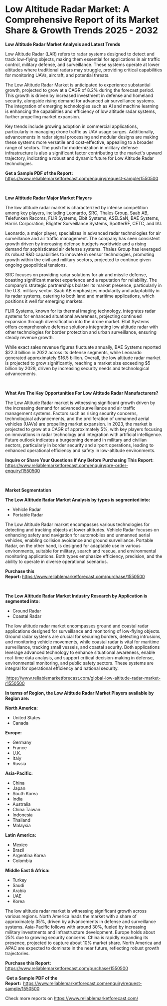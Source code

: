 <p><h1>Low Altitude Radar Market: A Comprehensive Report of its Market Share & Growth Trends 2025 - 2032</h1></p><p><strong>Low Altitude Radar Market Analysis and Latest Trends</strong></p>
<p><p>Low Altitude Radar (LAR) refers to radar systems designed to detect and track low-flying objects, making them essential for applications in air traffic control, military defense, and surveillance. These systems operate at lower altitudes where traditional radars may struggle, providing critical capabilities for monitoring UAVs, aircraft, and potential threats.</p><p>The Low Altitude Radar Market is anticipated to experience substantial growth, projected to grow at a CAGR of 8.2% during the forecast period. This growth is driven by increased investment in defense and homeland security, alongside rising demand for advanced air surveillance systems. The integration of emerging technologies such as AI and machine learning is enhancing the capabilities and efficiency of low altitude radar systems, further propelling market expansion.</p><p>Key trends include growing adoption in commercial applications, particularly in managing drone traffic as UAV usage surges. Additionally, advancements in radar signal processing and modular designs are making these systems more versatile and cost-effective, appealing to a broader range of sectors. The push for modernization in military defense infrastructure is also a significant factor contributing to the market's upward trajectory, indicating a robust and dynamic future for Low Altitude Radar technologies.</p></p>
<p><strong>Get a Sample PDF of the Report:&nbsp;</strong> <a href="https://www.reliablemarketforecast.com/enquiry/request-sample/1550500?utm_campaign=2288&utm_medium=2&utm_source=Github&utm_content=ia&utm_term=08042025&utm_id=low-altitude-radar">https://www.reliablemarketforecast.com/enquiry/request-sample/1550500</a></p>
<p>&nbsp;</p>
<p><strong>Low Altitude Radar Major Market Players</strong></p>
<p><p>The low altitude radar market is characterized by intense competition among key players, including Leonardo, SRC, Thales Group, Saab AB, Telefunken Racoms, FLIR Systems, Elbit Systems, ASELSaN, BAE Systems, Harris Corporation, Blighter Surveillance Systems, SpotterRF, CETC, and IAI. </p><p>Leonardo, a major player, specializes in advanced radar technologies for air surveillance and air traffic management. The company has seen consistent growth driven by increasing defense budgets worldwide and a rising demand for sophisticated air defense systems. Thales Group has leveraged its robust R&D capabilities to innovate in sensor technologies, promoting growth within the civil and military sectors, projected to continue given ongoing geopolitical tensions.</p><p>SRC focuses on providing radar solutions for air and missile defense, boasting significant market experience and a reputation for reliability. The company’s strategic partnerships bolster its market presence, particularly in the U.S. military sector. Saab AB emphasizes modularity and adaptability in its radar systems, catering to both land and maritime applications, which positions it well for emerging markets.</p><p>FLIR Systems, known for its thermal imaging technology, integrates radar systems for enhanced situational awareness, projecting continued expansion through diversification into the drone market. Elbit Systems offers comprehensive defense solutions integrating low altitude radar with other technologies for border protection and urban surveillance, ensuring steady revenue growth.</p><p>While exact sales revenue figures fluctuate annually, BAE Systems reported $22.3 billion in 2022 across its defense segments, while Leonardo generated approximately $16.5 billion. Overall, the low altitude radar market is projected to grow significantly, reaching a market size exceeding $5 billion by 2028, driven by increasing security needs and technological advancements.</p></p>
<p>&nbsp;</p>
<p><strong>What Are The Key Opportunities For Low Altitude Radar Manufacturers?</strong></p>
<p><p>The Low Altitude Radar market is witnessing significant growth driven by the increasing demand for advanced surveillance and air traffic management systems. Factors such as rising security concerns, technological advancements, and the proliferation of unmanned aerial vehicles (UAVs) are propelling market expansion. In 2023, the market is projected to grow at a CAGR of approximately 5%, with key players focusing on innovations in radar technology and integration with artificial intelligence. Future outlook indicates a burgeoning demand in military and civilian sectors, particularly in border security and airport operations, leading to enhanced operational efficiency and safety in low-altitude environments.</p></p>
<p><strong>Inquire or Share Your Questions If Any Before Purchasing This Report:</strong> <a href="https://www.reliablemarketforecast.com/enquiry/pre-order-enquiry/1550500?utm_campaign=2288&utm_medium=2&utm_source=Github&utm_content=ia&utm_term=08042025&utm_id=low-altitude-radar">https://www.reliablemarketforecast.com/enquiry/pre-order-enquiry/1550500</a></p>
<p>&nbsp;</p>
<p><strong>Market Segmentation</strong></p>
<p><strong>The Low Altitude Radar Market Analysis by types is segmented into:</strong></p>
<p><ul><li>Vehicle Radar</li><li>Portable Radar</li></ul></p>
<p><p>The Low Altitude Radar market encompasses various technologies for detecting and tracking objects at lower altitudes. Vehicle Radar focuses on enhancing safety and navigation for automobiles and unmanned aerial vehicles, enabling collision avoidance and ground surveillance. Portable Radar, on the other hand, is designed for adaptable use in various environments, suitable for military, search and rescue, and environmental monitoring applications. Both types emphasize efficiency, precision, and the ability to operate in diverse operational scenarios.</p></p>
<p><strong>Purchase this Report:&nbsp;</strong><a href="https://www.reliablemarketforecast.com/purchase/1550500?utm_campaign=2288&utm_medium=2&utm_source=Github&utm_content=ia&utm_term=08042025&utm_id=low-altitude-radar">https://www.reliablemarketforecast.com/purchase/1550500</a></p>
<p>&nbsp;</p>
<p><strong>The Low Altitude Radar Market Industry Research by Application is segmented into:</strong></p>
<p><ul><li>Ground Radar</li><li>Coastal Radar</li></ul></p>
<p><p>The low altitude radar market encompasses ground and coastal radar applications designed for surveillance and monitoring of low-flying objects. Ground radar systems are crucial for securing borders, detecting intrusions, and monitoring vehicle movements, while coastal radar is vital for maritime surveillance, tracking small vessels, and coastal security. Both applications leverage advanced technology to enhance situational awareness, enable real-time data analysis, and support critical decision-making in defense, environmental monitoring, and public safety sectors. These systems are integral for operational efficiency and national security.</p></p>
<p><a href="https://www.reliablemarketforecast.com/global-low-altitude-radar-market-r1550500?utm_campaign=2288&utm_medium=2&utm_source=Github&utm_content=ia&utm_term=08042025&utm_id=low-altitude-radar">&nbsp;https://www.reliablemarketforecast.com/global-low-altitude-radar-market-r1550500</a></p>
<p><strong>In terms of Region, the Low Altitude Radar Market Players available by Region are:</strong></p>
<p>
    <p> <strong> North America: </strong>
        <ul>
            <li>United States</li>
            <li>Canada</li>
        </ul>
        </p> 
    <p> <strong> Europe: </strong>
        <ul>
            <li>Germany</li>
            <li>France</li>
            <li>U.K.</li>
            <li>Italy</li>
            <li>Russia</li>
        </ul>
        </p> 
    <p> <strong> Asia-Pacific: </strong>
        <ul>
            <li>China</li>
            <li>Japan</li>
            <li>South Korea</li>
            <li>India</li>
            <li>Australia</li>
            <li>China Taiwan</li>
            <li>Indonesia</li>
            <li>Thailand</li>
            <li>Malaysia</li>
        </ul>
        </p> 
    <p> <strong> Latin America: </strong>
        <ul>
            <li>Mexico</li>
            <li>Brazil</li>
            <li>Argentina Korea</li>
            <li>Colombia</li>
        </ul>
        </p> 
    <p> <strong> Middle East & Africa: </strong>
        <ul>
            <li>Turkey</li>
            <li>Saudi</li>
            <li>Arabia</li>
            <li>UAE</li>
            <li>Korea</li>
        </ul>
    </p>
    </p>
<p><p>The low altitude radar market is witnessing significant growth across various regions. North America leads the market with a share of approximately 35%, driven by advancements in defense and surveillance systems. Asia-Pacific follows with around 30%, fueled by increasing military investments and infrastructure development. Europe holds about 25% due to growing security concerns. China is rapidly expanding its presence, projected to capture about 10% market share. North America and APAC are expected to dominate in the near future, reflecting robust growth trajectories.</p></p>
<p><strong>Purchase this Report: </strong><a href="https://www.reliablemarketforecast.com/purchase/1550500?utm_campaign=2288&utm_medium=2&utm_source=Github&utm_content=ia&utm_term=08042025&utm_id=low-altitude-radar">https://www.reliablemarketforecast.com/purchase/1550500</a></p>
<p>&nbsp;<strong>Get a Sample PDF of the Report:&nbsp;&nbsp;</strong><a href="https://www.reliablemarketforecast.com/enquiry/request-sample/1550500?utm_campaign=2288&utm_medium=2&utm_source=Github&utm_content=ia&utm_term=08042025&utm_id=low-altitude-radar">https://www.reliablemarketforecast.com/enquiry/request-sample/1550500</a></p>
<p><strong></strong></p>
<p>Check more reports on <a href="https://www.reliablemarketforecast.com/?utm_campaign=2288&utm_medium=2&utm_source=Github&utm_content=ia&utm_term=08042025&utm_id=low-altitude-radar">https://www.reliablemarketforecast.com/</a></p>